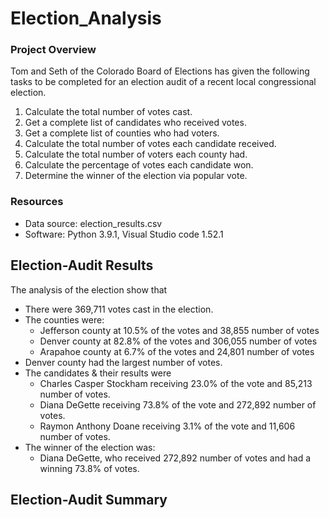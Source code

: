 # Election_Analysis

### Project Overview
Tom and Seth of the Colorado Board of Elections has given the following tasks to be completed for an election audit of a recent local congressional election.

1. Calculate the total number of votes cast.
2. Get a complete list of candidates who received votes.
3. Get a complete list of counties who had voters.
4. Calculate the total number of votes each candidate received.
5. Calculate the total number of voters each county had.
6. Calculate the percentage of votes each candidate won.
7. Determine the winner of the election via popular vote.

### Resources

- Data source: election_results.csv
- Software: Python 3.9.1, Visual Studio code 1.52.1

## Election-Audit Results

The analysis of the election show that

- There were 369,711 votes cast in the election.
- The counties were:
  - Jefferson county at 10.5% of the votes and 38,855 number of votes
  - Denver county at 82.8% of the votes and 306,055 number of votes
  - Arapahoe county at 6.7% of the votes and 24,801 number of votes
- Denver county had the largest number of votes.
- The candidates & their results were
  - Charles Casper Stockham receiving 23.0% of the vote and 85,213 number of votes.
  - Diana DeGette receiving 73.8% of the vote and 272,892 number of votes.
  - Raymon Anthony Doane receiving 3.1% of the vote and 11,606 number of votes.
- The winner of the election was: 
  - Diana DeGette, who received 272,892 number of votes and had a winning 73.8% of votes.

## Election-Audit Summary



